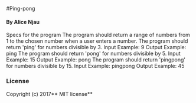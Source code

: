 #Ping-pong 
#### By **Alice Njau**
Specs for the program
The program should return a range of numbers from 1 to the chosen number when a user enters a number.
The program should return 'ping' for numbers divisible by 3.
Input Example: 9
Output Example: ping
The program should return 'pong' for numbers divisible by 5.
Input Example: 15
Output Example: pong
The program should return 'pingpong' for numbers divisible by 15.
Input Example: pingpong
Output Example: 45
### License
Copyright (c) 2017** MIT license**